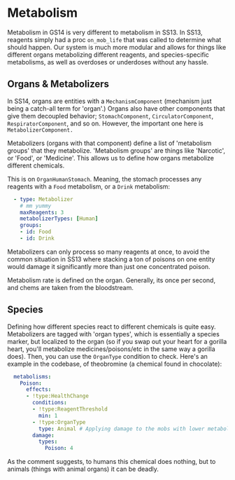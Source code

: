 # Metabolism

Metabolism in GS14 is very different to metabolism in SS13. In SS13, reagents simply had a proc `on_mob_life` that was called to determine what should happen. Our system is much more modular and allows for things like different organs metabolizing different reagents, and species-specific metabolisms, as well as overdoses or underdoses without any hassle.

## Organs & Metabolizers

In SS14, organs are entities with a `MechanismComponent` (mechanism just being a catch-all term for 'organ'.) Organs also have other components that give them decoupled behavior; `StomachComponent`, `CirculatorComponent`, `RespiratorComponent`, and so on. However, the important one here is `MetabolizerComponent.`

Metabolizers (organs with that component) define a list of 'metabolism groups' that they metabolize. 'Metabolism groups' are things like 'Narcotic', or 'Food', or 'Medicine'. This allows us to define how organs metabolize different chemicals.

This is on `OrganHumanStomach`. Meaning, the stomach processes any reagents with a `Food` metabolism, or a `Drink` metabolism:

```yml
  - type: Metabolizer
    # mm yummy
    maxReagents: 3
    metabolizerTypes: [Human]
    groups:
    - id: Food
    - id: Drink
```

Metabolizers can only process so many reagents at once, to avoid the common situation in SS13 where stacking a ton of poisons on one entity would damage it significantly more than just one concentrated poison.

Metabolism rate is defined on the organ. Generally, its once per second, and chems are taken from the bloodstream.

## Species

Defining how different species react to different chemicals is quite easy. Metabolizers are tagged with 'organ types', which is essentially a species marker, but localized to the organ (so if you swap out your heart for a gorilla heart, you'll metabolize medicines/poisons/etc in the same way a gorilla does). Then, you can use the `OrganType` condition to check. Here's an example in the codebase, of theobromine (a chemical found in chocolate):

```yml
  metabolisms:
    Poison:
      effects:
      - !type:HealthChange
        conditions:
        - !type:ReagentThreshold
          min: 1
        - !type:OrganType
          type: Animal # Applying damage to the mobs with lower metabolism capabilities
        damage:
          types:
            Poison: 4
```

As the comment suggests, to humans this chemical does nothing, but to animals (things with animal organs) it can be deadly.